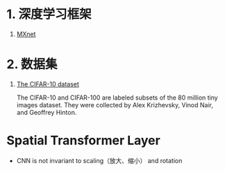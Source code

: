 # 1. 深度学习框架

1. [MXnet](http://mxnet.incubator.apache.org/)

# 2. 数据集

1. [The CIFAR-10 dataset](https://www.cs.toronto.edu/~kriz/cifar.html)

   The CIFAR-10 and CIFAR-100 are labeled subsets of the 80 million tiny images dataset. They were collected by Alex Krizhevsky, Vinod Nair, and Geoffrey Hinton.






# Spatial Transformer Layer

- CNN is not invariant to scaling（放大、缩小） and rotation

